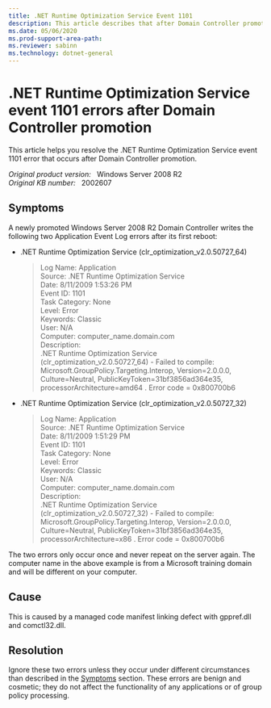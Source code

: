 ```yaml
---
title: .NET Runtime Optimization Service Event 1101
description: This article describes that after Domain Controller promotion, .NET Runtime Optimization Service event 1101 error occurs.
ms.date: 05/06/2020
ms.prod-support-area-path: 
ms.reviewer: sabinn
ms.technology: dotnet-general
---
```

# .NET Runtime Optimization Service event 1101 errors after Domain Controller promotion

This article helps you resolve the .NET Runtime Optimization Service event 1101 error that occurs after Domain Controller promotion.

_Original product version:_ &nbsp; Windows Server 2008 R2  
_Original KB number:_ &nbsp; 2002607

## Symptoms

A newly promoted Windows Server 2008 R2 Domain Controller writes the following two Application Event Log errors after its first reboot:

- .NET Runtime Optimization Service (clr_optimization_v2.0.50727_64)

    > Log Name: Application  
    > Source: .NET Runtime Optimization Service  
    > Date: 8/11/2009 1:53:26 PM  
    > Event ID: 1101  
    > Task Category: None  
    > Level: Error  
    > Keywords: Classic  
    > User: N/A  
    > Computer: computer_name.domain.com  
    > Description:  
    > .NET Runtime Optimization Service (clr_optimization_v2.0.50727_64) - Failed to compile: Microsoft.GroupPolicy.Targeting.Interop, Version=2.0.0.0, Culture=Neutral, PublicKeyToken=31bf3856ad364e35, processorArchitecture=amd64 . Error code = 0x800700b6

- .NET Runtime Optimization Service (clr_optimization_v2.0.50727_32)

    > Log Name: Application  
    > Source: .NET Runtime Optimization Service  
    > Date: 8/11/2009 1:51:29 PM  
    > Event ID: 1101  
    > Task Category: None  
    > Level: Error  
    > Keywords: Classic  
    > User: N/A  
    > Computer: computer_name.domain.com  
    > Description:  
    > .NET Runtime Optimization Service (clr_optimization_v2.0.50727_32) - Failed to compile: Microsoft.GroupPolicy.Targeting.Interop, Version=2.0.0.0, Culture=Neutral, PublicKeyToken=31bf3856ad364e35, processorArchitecture=x86 . Error code = 0x800700b6

The two errors only occur once and never repeat on the server again. The computer name in the above example is from a Microsoft training domain and will be different on your computer.

## Cause

This is caused by a managed code manifest linking defect with gppref.dll and comctl32.dll.

## Resolution

Ignore these two errors unless they occur under different circumstances than described in the [Symptoms](#symptoms) section. These errors are benign and cosmetic; they do not affect the functionality of any applications or of group policy processing.

